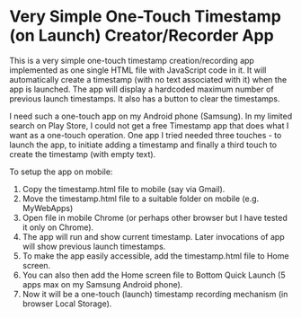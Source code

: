 # Very Simple One-Touch Timestamp (on Launch) Creator/Recorder App

This is a very simple one-touch timestamp creation/recording app implemented as one single HTML file with JavaScript code in it. It will automatically create a timestamp (with no text associated with it) when the app is launched. The app will display a hardcoded maximum number of previous launch timestamps. It also has a button to clear the timestamps.


I need such a one-touch app on my Android phone (Samsung). In my limited search on Play Store, I could not get a free Timestamp app that does what I want as a one-touch operation. One app I tried needed three touches - to launch the app, to initiate adding a timestamp and finally a third touch to create the timestamp (with empty text). 


To setup the app on mobile:
1) Copy the timestamp.html file to mobile (say via Gmail).
2) Move the timestamp.html file to a suitable folder on mobile (e.g. MyWebApps)
3) Open file in mobile Chrome (or perhaps other browser but I have tested it only on Chrome).
4) The app will run and show current timestamp. Later invocations of app will show previous launch timestamps.
5) To make the app easily accessible, add the timestamp.html file to Home screen.
6) You can also then add the Home screen file to Bottom Quick Launch (5 apps max on my Samsung Android phone).
7) Now it will be a one-touch (launch) timestamp recording mechanism (in browser Local Storage).


